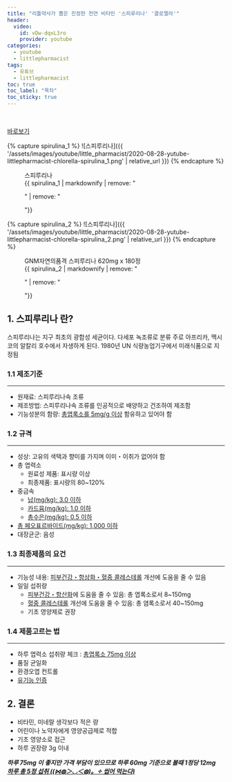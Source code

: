 ```yaml
---
title: "리틀약사가 뽑은 진정한 천연 비타민 '스피루리나' '클로렐라'"
header:
  video:
    id: vDw-dqxL3ro
    provider: youtube
categories:
  - youtube
  - littlepharmacist
tags:
  - 유튜브
  - littlepharmacist
toc: true
toc_label: "목차"
toc_sticky: true
---
```


<br>

[바로보기](https://www.youtube.com/watch?v=vDw-dqxL3ro)


{% capture spirulina_1 %}
![스피루리나]({{ '/assets/images/youtube/little_pharmacist/2020-08-28-yutube-littlepharmacist-chlorella-spirulina_1.png' | relative_url }})
{% endcapture %}

<figure>
  <figcaption>스피루리나</figcaption>
  {{ spirulina_1 | markdownify | remove: "<p>" | remove: "</p>"}}
</figure>

{% capture spirulina_2 %}
![스피루리나]({{ '/assets/images/youtube/little_pharmacist/2020-08-28-yutube-littlepharmacist-chlorella-spirulina_2.png' | relative_url }})
{% endcapture %}

<figure>
  <figcaption>GNM자연의품격 스피루리나 620mg x 180정</figcaption>
  {{ spirulina_2 | markdownify | remove: "<p>" | remove: "</p>"}}
</figure>


## 1. 스피루리나 란?
스피루리나는 지구 최초의 광합성 세균이다.
다세포 녹조류로 분류
주로 아프리카, 멕시코의 알칼리 호수에서 자생하게 된다.
1980년 UN 식량농업기구에서 미래식품으로 지정됨

### 1.1 제조기준
***
- 원재료: 스피루리나속 조류
- 제조방법: 스피루리나속 조류를 인공적으로 배양하고 건조하여 제조함
- 기능성분의 함량: <u>총엽록소를 5mg/g 이상</u> 함유하고 있어야 함

### 1.2 규격
***
- 성상: 고유의 색택과 향미를 가지며 이미・이취가 없어야 함
- 총 엽력소 
  - 원료성 제품: 표시량 이상
  - 최종제품: 표시량의 80~120%
- 중금속
  - <u>납(mg/kg): 3.0 이하</u>
  - <u>카드뮴(mg/kg): 1.0 이하</u>
  - <u>총수은(mg/kg): 0.5 이하</u>
- <u>총 페오표르바이드(mg/kg): 1,000 이하</u>
- 대장균군: 음성

### 1.3 최종제품의 요건
***
- 기능성 내용: <u>피부건강・항상화・혈중 콜레스테롤</u> 개선에 도움을 줄 수 있음
- 일일 섭취량
  - <u>피부건강・항산화</u>에 도움을 줄 수 있음: 총 엽록소로서 8~150mg
  - <u>혈중 콜레스테롤</u> 개선에 도움을 줄 수 있음: 총 염록소로서 40~150mg
  - 기초 영양제로 권장

### 1.4 제품고르는 법
***
- 하루 엽력소 섭취량 체크 : <u>총엽록소 75mg 이상 </u>
- 품질 균일화
- 환경오엽 컨트롤
- <u>유기능 인증</u>


## 2. 결론
- 비타민, 미네랼 생각보다 적은 량  
- 어린이나 노약자에게 영양공급제로 적합  
- 기초 영양소로 접근  
- 하루 권장량 3g 이내  
  
__*하루 75mg 이 좋지만 가격 부담이 있으므로 하루 60mg 기준으로 볼때 1정당 12mg*__  
__*<u>하루 총 5정 섭취 ((⋈◍＞◡＜◍)。✧ 씹어 먹는다)</u>*__
